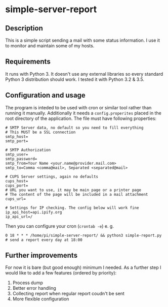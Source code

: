# simple-server-report

## Description
This is a simple script sending a mail with some status information.
I use it to monitor and maintain some of my hosts.

## Requirements
It runs with Python 3. It doesn't use any external libraries so every
standard Python 3 distribution should work. I tested it with
Python 3.2 & 3.5.

## Configuration and usage

The program is inteded to be used with cron or similar tool rather than running it manually.
Additionally it needs a `config.properites` placed in the root
directory of the application.
The file must have following properties:
```
# SMTP Server data, no default so you need to fill everything
# This MUST be a SSL connection
smtp_host=
smtp_port=

# SMTP Authorization
smtp_user=
smtp_password=
smtp_from=Your Name <your.name@provider.mail.com>
smtp_to=Comma <comma@mail>, Separated <separated@mail>

# CUPS Server settings, again no defaults
cups_host=
cups_port=
# URL you want to use, it may be main page or a printer page
# The content of the page will be included in a mail attachment
cups_url=

# Settings for IP checking. The config below will work fine
ip_api_host=api.ipify.org
ip_api_url=/
```

Then you can configure your cron (`crontab -e`) e. g.
```
0 18 * * * /home/pi/simple-server-report/ && python3 simple-report.py # send a report every day at 18:00
```

## Further improvements

For now it is bare (but good enough) minimum I needed. As a further step
I would like to add a few features (ordered by priority):

1. Process dump
2. Better error handling
3. Collecting report when regular report coudn't be sent
4. More flexible configuration

